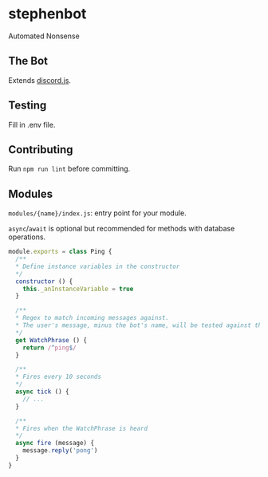 # stephenbot
Automated Nonsense

## The Bot
Extends [discord.js](https://discord.js.org/).

## Testing
Fill in .env file.

## Contributing
Run `npm run lint` before committing.

## Modules
`modules/{name}/index.js`: entry point for your module.

`async`/`await` is optional but recommended for methods with database operations.
```js
module.exports = class Ping {
  /**
  * Define instance variables in the constructor
  */
  constructor () {
    this._anInstanceVariable = true
  }

  /**
  * Regex to match incoming messages against.
  * The user's message, minus the bot's name, will be tested against the regex.
  */
  get WatchPhrase () {
    return /^ping$/
  }

  /**
  * Fires every 10 seconds
  */
  async tick () {
    // ...
  }

  /**
  * Fires when the WatchPhrase is heard
  */
  async fire (message) {
    message.reply('pong')
  }
}

```
